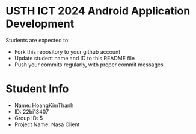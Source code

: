 USTH ICT 2024 Android Application Development
=====================================================

Students are expected to:

* Fork this repository to your github account
* Update student name and ID to this README file
* Push your commits regularly, with proper commit messages

Student Info
=======================

* Name: HoangKimThanh
* ID: 22bi13407
* Group ID: 5
* Project Name: Nasa Client
